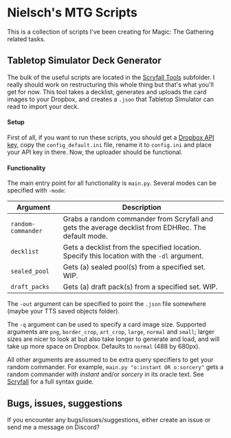 # Nielsch's MTG Scripts
This is a collection of scripts I've been creating for Magic: The Gathering related tasks.

## Tabletop Simulator Deck Generator
The bulk of the useful scripts are located in the [Scryfall Tools](Scryfall%20Tools) subfolder. I really should work on restructuring this whole thing but that's what you'll get for now.
This tool takes a decklist, generates and uploads the card images to your Dropbox, and creates a `.json` that Tabletop Simulator can read to import your deck.

#### Setup
First of all, if you want to run these scripts, you should get a [Dropbox API key](https://blogs.dropbox.com/developers/2014/05/generate-an-access-token-for-your-own-account/), copy the `config_default.ini` file, rename it to `config.ini` and place your API key in there.
Now, the uploader should be functional.

#### Functionality
The main entry point for all functionality is `main.py`.
Several modes can be specified with `-mode`:

| Argument | Description |
| -------- | ----------- |
| `random-commander` | Grabs a random commander from Scryfall and gets the average decklist from EDHRec. The default mode. |
| `decklist` | Gets a decklist from the specified location. Specify this location with the `-dl` argument.|
| `sealed_pool` | Gets (a) sealed pool(s) from a specified set. WIP. |
| `draft_packs` | Gets (a) draft pack(s) from a specified set. WIP. |

The `-out` argument can be specified to point the `.json` file somewhere (maybe your TTS saved objects folder).

The `-q` argument can be used to specify a card image size. Supported arguments are `png`, `border_crop`, `art_crop`, `large`, `normal` and `small`; larger sizes are nicer to look at but also take longer to generate and load, and will take up more space on Dropbox. Defaults to `normal` (488 by 680px).

All other arguments are assumed to be extra query specifiers to get your random commander. For example, `main.py "o:instant OR o:sorcery"` gets a random commander with *instant* and/or *sorcery* in its oracle text. See [Scryfall](https://scryfall.com/docs/syntax) for a full syntax guide.

## Bugs, issues, suggestions
If you encounter any bugs/issues/suggestions, either create an issue or send me a message on Discord?